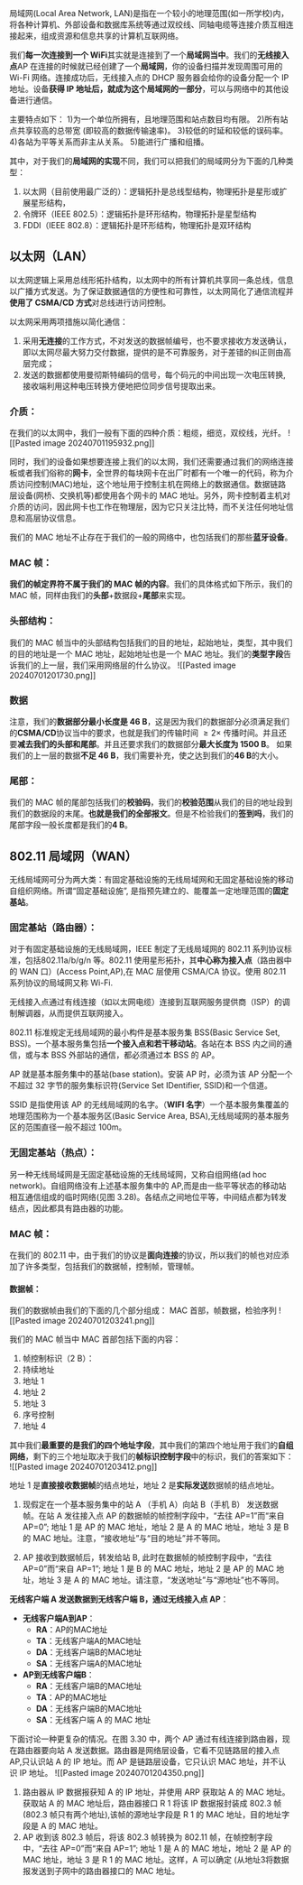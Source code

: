 局域网(Local Area Network, LAN)是指在一个较小的地理范围(如一所学校)内，将各种计算机、外部设备和数据库系统等通过双绞线、同轴电缆等连接介质互相连接起来，组成资源和信息共享的计算机互联网络。

我们**每一次连接到一个 WiFi**其实就是连接到了一个**局域网当中**。我们的**无线接入点**AP 在连接的时候就已经创建了一个**局域网**，你的设备扫描并发现周围可用的 Wi-Fi 网络。连接成功后，无线接入点的 DHCP 服务器会给你的设备分配一个 IP 地址。设备**获得 IP 地址后，就成为这个局域网的一部分**，可以与网络中的其他设备进行通信。


主要特点如下：
1)为一个单位所拥有，且地理范围和站点数目均有限。
2)所有站点共享较高的总带宽 (即较高的数据传输速率)。
3)较低的时延和较低的误码率。
4)各站为平等关系而非主从关系。
5)能进行广播和组播。

其中，对于我们的**局域网的实现**不同，我们可以把我们的局域网分为下面的几种类型：
1. 以太网（目前使用最广泛的）：逻辑拓扑是总线型结构，物理拓扑是星形或扩展星形结构，
2. 令牌环（IEEE 802.5）：逻辑拓扑是环形结构，物理拓扑是星型结构
3. FDDI（IEEE 802.8）：逻辑拓扑是环形结构，物理拓扑是双环结构

## 以太网（LAN）
以太网逻辑上采用总线形拓扑结构，以太网中的所有计算机共享同一条总线，信息以广播方式发送。为了保证数据通信的方便性和可靠性，以太网简化了通信流程并**使用了 CSMA/CD 方式**对总线进行访问控制。

以太网采用两项措施以简化通信：
1. 采用**无连接**的工作方式，不对发送的数据帧编号，也不要求接收方发送确认，即以太网尽最大努力交付数据，提供的是不可靠服务，对于差错的纠正则由高层完成；
2. 发送的数据都使用曼彻斯特编码的信号，每个码元的中间出现一次电压转换, 接收端利用这种电压转换方便地把位同步信号提取出来。

### 介质：
在我们的以太网中，我们一般有下面的四种介质：粗缆，细览，双绞线，光纤。
![[Pasted image 20240701195932.png]]

同时，我们的设备如果想要连接上我们的以太网，我们还需要通过我们的网络连接板或者我们俗称的**网卡**，全世界的每块网卡在出厂时都有一个唯一的代码，称为介质访问控制(MAC)地址，这个地址用于控制主机在网络上的数据通信。数据链路层设备(网桥、交换机等)都使用各个网卡的 MAC 地址。另外，网卡控制着主机对介质的访问，因此网卡也工作在物理层，因为它只关注比特，而不关注任何地址信息和高层协议信息。

我们的 MAC 地址不止存在于我们的一般的网络中，也包括我们的那些**蓝牙设备**。

### MAC 帧：
**我们的帧定界符不属于我们的 MAC 帧的内容**。我们的具体格式如下所示，我们的 MAC 帧，同样由我们的**头部**+数据段+**尾部**来实现。

### 头部结构：
我们的 MAC 帧当中的头部结构包括我们的目的地址，起始地址，类型，其中我们的目的地址是一个 MAC 地址，起始地址也是一个 MAC 地址。我们的**类型字段**告诉我们的上一层，我们采用网络层的什么协议。
![[Pasted image 20240701201730.png]]

### 数据
注意，我们的**数据部分最小长度是 46 B**，这是因为我们的数据部分必须满足我们的**CSMA/CD**协议当中的要求，也就是我们的传输时间 $\geq 2\times$ 传播时间。并且还要**减去我们的头部和尾部**。并且还要求我们的数据部分**最大长度为 1500 B**。
如果我们的上一层的数据**不足 46 B**，我们需要补充，使之达到我们的**46 B**的大小。

### 尾部：
我们的 MAC 帧的尾部包括我们的**校验码**，我们的**校验范围**从我们的目的地址段到我们的数据段的末尾。**也就是我们的全部报文**。但是不检验我们的**签到吗**，我们的尾部字段一般长度都是我们的**4 B**。


## 802.11 局域网（WAN）
无线局域网可分为两大类：有固定基础设施的无线局域网和无固定基础设施的移动自组织网络。所谓“固定基础设施”, 是指预先建立的、能覆盖一定地理范围的**固定基站**。

### 固定基站（路由器）：
对于有固定基础设施的无线局域网，IEEE 制定了无线局域网的 802.11 系列协议标准，包括802.11a/b/g/n 等。802.11 使用星形拓扑，其**中心称为接入点**（路由器中的 WAN 口）(Access Point,AP),在 MAC 层使用 CSMA/CA 协议。使用 802.11 系列协议的局域网又称 Wi-Fi.

无线接入点通过有线连接（如以太网电缆）连接到互联网服务提供商（ISP）的调制解调器，从而提供互联网接入。

802.11 标准规定无线局域网的最小构件是基本服务集 BSS(Basic Service Set, BSS)。一个基本服务集包括**一个接入点和若干移动站**。各站在本 BSS 内之间的通信，或与本 BSS 外部站的通信，都必须通过本 BSS 的 AP。

AP 就是基本服务集中的基站(base station)。安装 AP 时，必须为该 AP 分配一个不超过 32 字节的服务集标识符(Service Set IDentifier, SSID)和一个信道。

SSID 是指使用该 AP 的无线局域网的名字。（**WIFI 名字**）一个基本服务集覆盖的地理范围称为一个基本服务区(Basic Service Area, BSA),无线局域网的基本服务区的范围直径一般不超过 100m。

### 无固定基站（热点）：
另一种无线局域网是无固定基础设施的无线局域网，又称自组网络(ad hoc network)。自组网络没有上述基本服务集中的 AP,而是由一些平等状态的移动站相互通信组成的临时网络(见图 3.28)。各结点之间地位平等，中间结点都为转发结点，因此都具有路由器的功能。

### MAC 帧：
在我们的 802.11 中，由于我们的协议是**面向连接**的协议，所以我们的帧也对应添加了许多类型，包括我们的数据帧，控制帧，管理帧。

#### 数据帧：
我们的数据帧由我们的下面的几个部分组成： MAC 首部，帧数据，检验序列
![[Pasted image 20240701203241.png]]

我们的 MAC 帧当中 MAC 首部包括下面的内容：
1. 帧控制标识（2 B）：
2. 持续地址
3. 地址 1
4. 地址 2
5. 地址 3
6. 序号控制
7. 地址 4

其中我们**最重要的是我们的四个地址字段**，其中我们的第四个地址用于我们的**自组网络**，剩下的三个地址取决于我们的**帧标识控制字段**中的标识，我们的答案如下：
![[Pasted image 20240701203412.png]]


地址 1 是**直接接收数据帧**的结点地址，地址 2 是**实际发送**数据帧的结点地址。
1) 现假定在一个基本服务集中的站 A （手机 A）向站 B（手机 B） 发送数据帧。在站 A 发往接入点 AP 的数据帧的帧控制字段中，“去往 AP=1”而“来自 AP=0”; 地址 1 是 AP 的 MAC 地址，地址 2 是 A 的 MAC 地址，地址 3 是 B 的 MAC 地址。注意，“接收地址”与“目的地址”并不等同。

2) AP 接收到数据帧后，转发给站 B, 此时在数据帧的帧控制字段中，“去往 AP=0”而“来自 AP=1”; 地址 1 是 B 的 MAC 地址，地址 2 是 AP 的 MAC 地址，地址 3 是 A 的 MAC 地址。请注意，“发送地址”与“源地址”也不等同。


**无线客户端 A 发送数据到无线客户端 B，通过无线接入点 AP**：
- **无线客户端A到AP**：
    - **RA**：AP的MAC地址
    - **TA**：无线客户端A的MAC地址
    - **DA**：无线客户端B的MAC地址
    - **SA**：无线客户端A的MAC地址
- **AP到无线客户端B**：
    - **RA**：无线客户端B的MAC地址
    - **TA**：AP的MAC地址
    - **DA**：无线客户端B的MAC地址
    - **SA**：无线客户端 A 的 MAC 地址

下面讨论一种更复杂的情况。在图 3.30 中，两个 AP 通过有线连接到路由器，现在路由器要向站 A 发送数据。路由器是网络层设备，它看不见链路层的接入点 AP,只认识站 A 的 IP 地址。而 AP 是链路层设备，它只认识 MAC 地址，并不认识 IP 地址。
![[Pasted image 20240701204350.png]]

1) 路由器从 IP 数据报获知 A 的 IP 地址，并使用 ARP 获取站 A 的 MAC 地址。获取站 A 的 MAC 地址后，路由器接口 R 1 将该 IP 数据报封装成 802.3 帧 (802.3 帧只有两个地址),该帧的源地址字段是 R 1 的 MAC 地址，目的地址字段是 A 的 MAC 地址。
2) AP 收到该 802.3 帧后，将该 802.3 帧转换为 802.11 帧，在帧控制字段中，“去往 AP=0”而“来自 AP=1”; 地址 1 是 A 的 MAC 地址，地址 2 是 AP 的 MAC 地址，地址 3 是 R 1 的 MAC 地址。这样，A 可以确定 (从地址3将数据报发送到子网中的路由器接口的 MAC 地址。